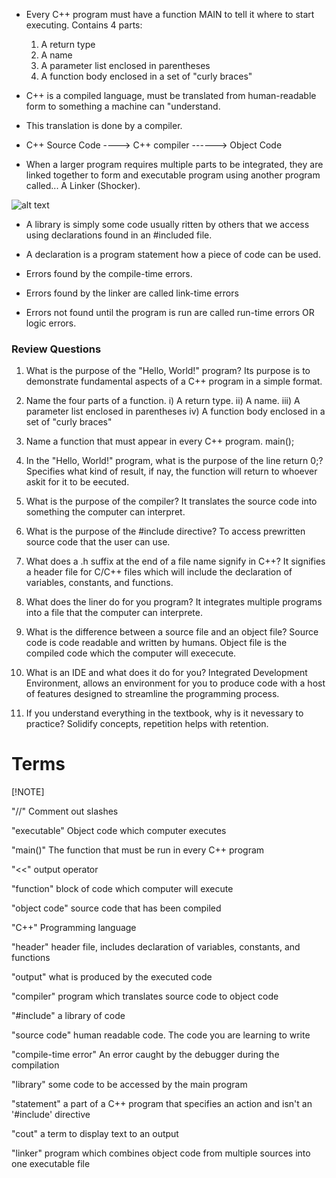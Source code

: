 - Every C++ program must have a function MAIN to tell it where to start executing. Contains 4 parts:
    1) A return type
    2) A name
    3) A parameter list enclosed in parentheses
    4) A function body enclosed in a set of "curly braces"

- C++ is a compiled language, must be translated from human-readable form to something a machine can "understand.

- This translation is done by a compiler.

- C++ Source Code ----> C++ compiler ------> Object Code

- When a larger program requires multiple parts to be integrated, they are linked together to form and executable program using another program called... A Linker (Shocker).

![alt text](https://www.tutorialspoint.com/compiler_design/images/language_processing_system.jpg)

- A library is simply some code usually ritten by others that we access using declarations found in an #included file.

- A declaration  is a program statement how a piece of code can be used.

- Errors found by the compile-time errors.

- Errors found by the linker are called link-time errors

- Errors not found until the program is run are called run-time errors OR logic errors.


### Review Questions

1) What is the purpose of the "Hello, World!" program?
Its purpose is to demonstrate fundamental aspects of a C++ program in a simple format.

2) Name the four parts of a function.
    i) A return type.
    ii) A name.
    iii) A parameter list enclosed in parentheses
    iv) A function body enclosed in a set of "curly braces"

3) Name a function that must appear in every C++ program.
main();

4) In the "Hello, World!" program, what is the purpose of the line return 0;?
Specifies what kind of result, if nay, the function will return to whoever askit for it to be eecuted.

5) What is the purpose of the compiler?
It translates the source code into something the computer can interpret.

6) What is the purpose of the #include directive?
To access prewritten source code that the user can use.

7) What does a .h suffix at the end of a file name signify in C++?
It signifies a header file for C/C++ files which will include the declaration of variables, constants, and functions.

8) What does the liner do for you program?
It integrates multiple programs into a file that the computer can interprete.

9) What is the difference between a source file and an object file?
Source code is code readable and written by humans. Object file is the compiled code which the computer will exececute.

10) What is an IDE and what does it do for you?
Integrated Development Environment, allows an environment for you to produce code with a host of features designed to streamline the programming process.

11) If you understand everything in the textbook, why is it nevessary to practice?
Solidify concepts, repetition helps with retention.

# Terms
[!NOTE]

"//" Comment out slashes

"executable" Object code which computer executes

"main()" The function that must be run in every C++ program

"<<" output operator

"function" block of code which computer will execute

"object code" source code that has been compiled

"C++" Programming language

"header" header file, includes declaration of variables, constants, and functions

"output" what is produced by the executed code

"compiler" program which translates source code to object code

"#include" a library of code

"source code" human readable code. The code you are learning to write

"compile-time error" An error caught by the debugger during the compilation

"library" some code to be accessed by the main program

"statement" a part of a C++ program that specifies an action and isn't an '#include' directive

"cout" a term to display text to an output

"linker" program which combines object code from multiple sources into one executable file